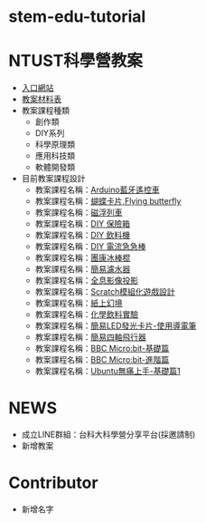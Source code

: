 # stem-edu-tutorial

# NTUST科學營教案
+ [入口網站](https://shudentust.wixsite.com/scienceclub)
+ [教案材料表](https://docs.google.com/spreadsheets/d/1twp7cUiEPs0jqfi21dQ39ru9KIZ_Q5cE1K3XP54oKTw/edit#gid=0)
+ 教案課程種類
  - 創作類
  - DIY系列
  - 科學原理類
  - 應用科技類
  - 軟體開發類
+ 目前教案課程設計
  - 教案課程名稱：[Arduino藍牙遙控車](Ready)
  - 教案課程名稱：[蝴蝶卡片,Flying butterfly](https://goo.gl/0OdWt8)
  - 教案課程名稱：[磁浮列車](https://www.youtube.com/watch?v=J9b0J29OzAU)
  - 教案課程名稱：[DIY 保險箱](https://www.youtube.com/watch?v=ciyHDFWbz0Q)
  - 教案課程名稱：[DIY 飲料機](https://www.youtube.com/watch?v=k0ERi0Bt8Gk)
  - 教案課程名稱：[DIY 電流急急棒](https://goo.gl/8Qekgs)
  - 教案課程名稱：[團康冰棒棍](https://goo.gl/a8PFUJ)
  - 教案課程名稱：[簡易濾水器](https://goo.gl/qm6F9i)
  - 教案課程名稱：[全息影像投影](http://www.insertmag.ca/2015/08/diy-3d-hologram/)
  - 教案課程名稱：[Scratch模組化遊戲設計](todo)
  - 教案課程名稱：[紙上幻境](http://www.quivervision.com/coloring-packs/)
  - 教案課程名稱：[化學飲料實驗](todo)
  - 教案課程名稱：[簡易LED發光卡片-使用導電筆](todo)
  - 教案課程名稱：[簡易四軸飛行器](todo)
  - 教案課程名稱：[BBC Micro:bit-基礎篇](todo)
  - 教案課程名稱：[BBC Micro:bit-進階篇](todo)
  - 教案課程名稱：[Ubuntu無痛上手-基礎篇1](todo)

# NEWS
+ 成立LINE群組：台科大科學營分享平台(採邀請制)
+ 新增教案

# Contributor
+ 新增名字
